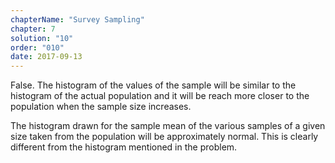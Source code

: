 ```yaml
---
chapterName: "Survey Sampling"
chapter: 7
solution: "10"
order: "010"
date: 2017-09-13
---
```


False. The histogram of the values of the sample will be similar to the histogram of the actual population and it will be reach more closer to the population when the sample size increases.
 
The histogram drawn for the sample mean of the various samples of a given size taken from the population will be approximately normal. This is clearly different from the histogram mentioned in the problem.
 

    
    

